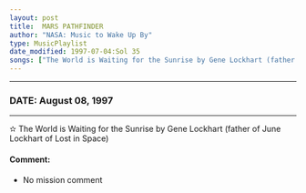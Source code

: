 ```yaml
---
layout: post
title:  MARS PATHFINDER
author: "NASA: Music to Wake Up By"
type: MusicPlaylist
date_modified: 1997-07-04:Sol 35
songs: ["The World is Waiting for the Sunrise by Gene Lockhart (father of June Lockhart of Lost in Space)"]
---
```


----
### DATE: August 08, 1997
----
✫ The World is Waiting for the Sunrise by Gene Lockhart (father of June Lockhart of Lost in Space)

#### Comment:
* No mission comment



<br/>
<center>
	<a target="_blank"
	   href="https://twitter.com/intent/tweet?hashtags=Space,NASA,Playlist,NASAWakeupCalls,SpaceProgram&text={{ page.author}}, '{{ page.songs.first }}' {{ page.title }}, {{ page.date | date: '%B %d, %Y' }}. {{ site.url }}{{ page.url }} @nasawakeupcalls">
	   <i class="fab fa-twitter" alt="Tweet this page" style="font-size: 1.3em;"></i>
	</a>
	&nbsp; 	<i class="fas fa-user-astronaut" style="font-size: 1.5em;"></i> &nbsp;
    <a type="amzn" search="'The World is Waiting for the Sunrise by Gene Lockhart (father of June Lockhart of Lost in Space)'" category="popular music">
        <i class="fab fa-amazon" style="font-size: 1.3em;"></i>
    </a>
</center>
